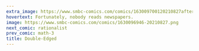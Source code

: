 ```yaml
---
extra_image: https://www.smbc-comics.com/comics/163009700120210827after.png
hovertext: Fortunately, nobody reads newspapers.
image: https://www.smbc-comics.com/comics/1630096946-20210827.png
next_comic: rationalist
prev_comic: math-3
title: Double-Edged
---
```


